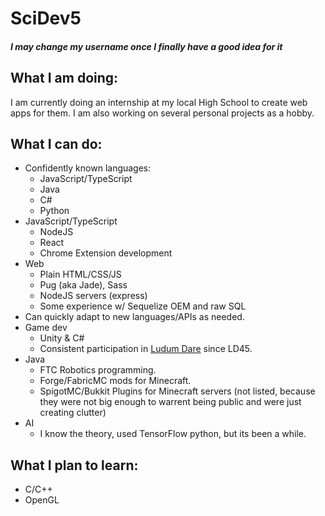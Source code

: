 <!--
**SciDev5/SciDev5** is a ✨ _special_ ✨ repository because its `README.md` (this file) appears on your GitHub profile.

Here are some ideas to get you started:

- I’m currently working on ...
- I’m currently learning ...
- I’m looking to collaborate on ...
- I’m looking for help with ...
- Ask me about ...
- How to reach me: ...
- Pronouns: ...
- Fun fact: ...
-->

# SciDev5
#### *I may change my username once I finally have a good idea for it*


## What I am doing:
I am currently doing an internship at my local High School to create web apps for them.
I am also working on several personal projects as a hobby.

## What I can do:
- Confidently known languages:
    - JavaScript/TypeScript
    - Java
    - C#
    - Python
- JavaScript/TypeScript
    - NodeJS
    - React
    - Chrome Extension development
- Web
    - Plain HTML/CSS/JS
    - Pug (aka Jade), Sass
    - NodeJS servers (express)
    - Some experience w/ Sequelize OEM and raw SQL
- Can quickly adapt to new languages/APIs as needed.
- Game dev
    - Unity & C#
    - Consistent participation in [Ludum Dare](https://ldjam.com/users/scidev) since LD45.
- Java
    - FTC Robotics programming.
    - Forge/FabricMC mods for Minecraft.
    - SpigotMC/Bukkit Plugins for Minecraft servers (not listed, because they were
not big enough to warrent being public and were just creating clutter)
- AI
    - I know the theory, used TensorFlow python, but its been a while.

## What I plan to learn:
- C/C++
- OpenGL
